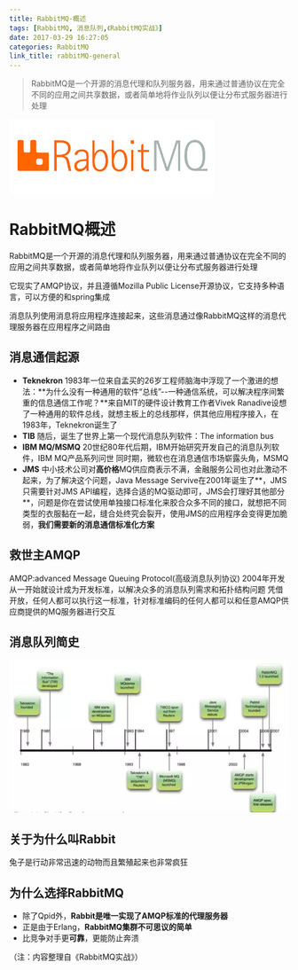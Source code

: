 ```yaml
---
title: RabbitMQ-概述
tags: [RabbitMQ, 消息队列,《RabbitMQ实战》]
date: 2017-03-29 16:27:05
categories: RabbitMQ
link_title: rabbitMQ-general
---
```

> RabbitMQ是一个开源的消息代理和队列服务器，用来通过普通协议在完全不同的应用之间共享数据，或者简单地将作业队列以便让分布式服务器进行处理


![](rabbitMQ-general/00.png)

# RabbitMQ概述
RabbitMQ是一个开源的消息代理和队列服务器，用来通过普通协议在完全不同的应用之间共享数据，或者简单地将作业队列以便让分布式服务器进行处理

<!--more-->

它现实了AMQP协议，并且遵循Mozilla Public License开源协议，它支持多种语言，可以方便的和spring集成

消息队列使用消息将应用程序连接起来，这些消息通过像RabbitMQ这样的消息代理服务器在应用程序之间路由

## 消息通信起源
- **Teknekron**
1983年一位来自孟买的26岁工程师脑海中浮现了一个激进的想法：**为什么没有一种通用的软件“总线”--一种通信系统，可以解决程序间繁重的信息通信工作呢？**来自MIT的硬件设计教育工作者Vivek Ranadive设想了一种通用的软件总线，就想主板上的总线那样，供其他应用程序接入，在1983年，Teknekron诞生了
- **TIB**
随后，诞生了世界上第一个现代消息队列软件：The information bus
- **IBM MQ/MSMQ**
20世纪80年代后期，IBM开始研究开发自己的消息队列软件，IBM MQ产品系列问世
同时期，微软也在消息通信市场崭露头角，MSMQ
- **JMS**
中小技术公司对**高价格**MQ供应商表示不满，金融服务公司也对此激动不起来，为了解决这个问题，Java Message Servive在2001年诞生了**，JMS只需要针对JMS API编程，选择合适的MQ驱动即可，JMS会打理好其他部分**，问题是你在尝试使用单独接口标准化来胶合众多不同的接口，就想把不同类型的衣服黏在一起，缝合处终究会裂开，使用JMS的应用程序会变得更加脆弱，**我们需要新的消息通信标准化方案**

## 救世主AMQP
AMQP:advanced Message Queuing Protocol(高级消息队列协议)
2004年开发
从一开始就设计成为开发标准，以解决众多的消息队列需求和拓扑结构问题
凭借开放，任何人都可以执行这一标准，针对标准编码的任何人都可以和任意AMQP供应商提供的MQ服务器进行交互

## 消息队列简史
![](rabbitMQ-general/01.png)

## 关于为什么叫Rabbit
兔子是行动非常迅速的动物而且繁殖起来也非常疯狂

## 为什么选择RabbitMQ 
- 除了Qpid外，**Rabbit是唯一实现了AMQP标准的代理服务器**
- 正是由于Erlang，**RabbitMQ集群不可思议的简单**
- 比竞争对手更**可靠**，更能防止奔溃

（注：内容整理自《RabbitMQ实战》）




